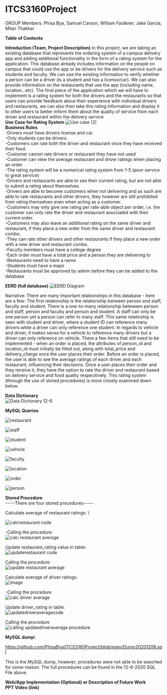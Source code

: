 # ITCS3160Project
GROUP Members: Phisa Bya, Samuel Carson, William Faulkner, Jake Garcia, Milan Thakkar

**Table of Contents**

**Introduction (Team, Project Description)**
In this project, we are taking an existing database that represents the ordering system of a campus delivery app and adding additional functionality in the form of a rating system for the application. This database already includes information on the people on campus that could use the app or be drivers for the delivery service such as students and faculty. We can use the existing information to verify whether a person can be a driver (is a student and has a license/car). We can also provide information on the restaurants that use the app (including name,  location...etc). The final piece of the application which we will have to implement is a rating system for both the drivers and the restaurants so that users can provide feedback about their experience with individual drivers and restaurants, we can also then take this rating information and display it to other users to better inform them about the quality of service from each driver and restaurant within the delivery service\
**Use Case for Rating System**
![Use case (2)](https://user-images.githubusercontent.com/46977818/99899190-57288080-2c75-11eb-9157-a4c3161c65be.jpg)\
**Business Rules** \
-Drivers must have drivers license and car.\
-Only students can be drivers.\
-Customers can rate both the driver and restaurant once they have received their food.\
-Customer cannot rate drivers or restaurant they have not used\
-Customer can view the average restaurant and driver ratings when placing an order\
-The rating system will be a numerical rating system from 1-5 (poor service to great service)\
-Drivers and restaurants are able to see their current rating, but are not able to submit a rating about themselves.\
-Drivers are able to become customers when not delivering and as such are able to rate restaurants and other drivers, they however are still prohibited from rating themselves even when acting as a customer.\
-Customers may only give one rating per rate-able object per order, i.e. the customer can only rate the driver and restaurant associated with their current order. \
-Customers may also leave an additional rating on the same driver and restaurant, if they place a new order from the same driver and restaurant combo.\
-They can rate other drivers and other restaurants if they place a new order with a new driver and restaurant combo. \
-Faculty members must have a college degree  \
-Each order must have a total price and a person they are delivering to\
-Restaurants need to have a name\
-Students must have a major\
-Restaurants must be approved by admin before they can be added to the database

**EERD (full database)** 
![EERD Diagram](https://user-images.githubusercontent.com/29802691/99917504-bc648c00-2cde-11eb-99d6-e77224df4052.png)

Narrative: There are many important relationships in this database - here are a few: The first relationship is the relationship between person and staff, faculty and student. There is a one-to-many relationship beteween person and staff, person and faculty and person and student. A staff can only be one person yet a person can refer to many staff. This same relatinship is seen with student and driver, where a student ID can reference many drivers while a driver can only reference one student. In regards to vehicle and driver, it makes sense for a vehicle to reference many drivers but a driver can only reference on vehicle. There a few items that still need to be implemented - when an order is placed, the attributes of person_id and location_id must initially be filled out, along with total_price and delivery_charge once the user places their order. Before an order is placed, the user is able to see the average ratings of each driver and each restaurant, influencing their decisions. Once a user places their order and they receive it, they have the option to rate the driver and restaurant based on delivery service and food quality respecitively. This rating system (through the use of stored procedures) is more closely examined down below. 

**Data Dictionary**\
![Data Dictionary 12-6](https://user-images.githubusercontent.com/29802691/101307788-46037600-3816-11eb-8a5a-41a78f63a9c9.png)



**MySQL Queries**

![restaurant](https://user-images.githubusercontent.com/29802691/101308508-08075180-3818-11eb-8796-cffbc142d6ad.PNG)

![staff](https://user-images.githubusercontent.com/29802691/101308509-08075180-3818-11eb-91a3-b946bbdeed14.PNG)

![student](https://user-images.githubusercontent.com/29802691/101308510-08075180-3818-11eb-9435-bd2af59a00a4.PNG)

![vehicle](https://user-images.githubusercontent.com/29802691/101308513-08075180-3818-11eb-8c4c-b8b33e6a2ffd.PNG)

![faculty](https://user-images.githubusercontent.com/29802691/101308514-089fe800-3818-11eb-9a6e-71d0948eda21.PNG)

![location](https://user-images.githubusercontent.com/29802691/101308517-089fe800-3818-11eb-9760-9cad69b0ee55.PNG)

![order](https://user-images.githubusercontent.com/29802691/101308518-089fe800-3818-11eb-8449-3e64586cbe91.PNG)

![person](https://user-images.githubusercontent.com/29802691/101308519-089fe800-3818-11eb-9d4a-71c28ab877c0.PNG)

**Stored Procedure**\
-----There are four stored procedures-----

Calculate average of restaurant ratings: \

![calcrestaurant code](https://user-images.githubusercontent.com/29802691/101305242-38e38880-3810-11eb-9478-1b2be25f7950.PNG) 

-Calling the procedure: \
![calc restaurant average](https://user-images.githubusercontent.com/29802691/101304958-7eec1c80-380f-11eb-881a-8fc82693ace1.PNG) 

Update restaurant_rating value in table: \
![updaterestaurant code](https://user-images.githubusercontent.com/29802691/101305266-4862d180-3810-11eb-8338-83b71e011c0d.PNG) 

Calling the procedure: \
![update restaurant average](https://user-images.githubusercontent.com/29802691/101305005-9a572780-380f-11eb-8957-52453809548f.PNG) 

Calculate average of driver ratings: \
![image](https://user-images.githubusercontent.com/29802691/101305999-d7241e00-3811-11eb-9ddc-bb82f50fc3f8.png) 

-Calling the procedure \
![calc driver average](https://user-images.githubusercontent.com/29802691/101305659-29b10a80-3811-11eb-8124-e6e91832c950.PNG) 

Update driver_rating in table: \
![updatedriveraveragecode](https://user-images.githubusercontent.com/29802691/101306058-f458ec80-3811-11eb-8b74-728b279f8073.PNG) 


Calling the procedure \
![calling updatedriveraverage procedure](https://user-images.githubusercontent.com/29802691/101306282-7a753300-3812-11eb-848b-3ea8e22db341.PNG) 





**MySQL dump**\

https://github.com/PhisaBya/ITCS3160Project/blob/main/Dump20201206.sql

This is the MySQL dump, however, procedures were not able to be exported for some reason. The full procedures can be found in the 12-6-2020 SQL File above.

**Web/App Implementation (Optional) or Description of Future Work**\
**PPT Video (link)**

